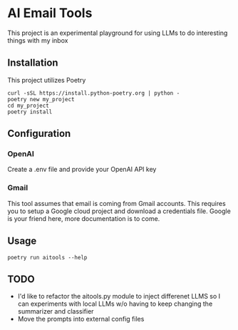 # AI Email Tools

This project is an experimental playground for using LLMs to do interesting things with my inbox

## Installation

This project utilizes Poetry

```shell
curl -sSL https://install.python-poetry.org | python -
poetry new my_project
cd my_project
poetry install
```

## Configuration

### OpenAI

Create a .env file and provide your OpenAI API key

### Gmail

This tool assumes that email is coming from Gmail accounts.
This requires you to setup a Google cloud project and download a credentials file.
Google is your friend here, more documentation is to come.

## Usage

```shell
poetry run aitools --help
```


## TODO

- I'd like to refactor the aitools.py module to inject differenet LLMS so I can experiments with local LLMs w/o having
to keep changing the summarizer and classifier
- Move the prompts into external config files

